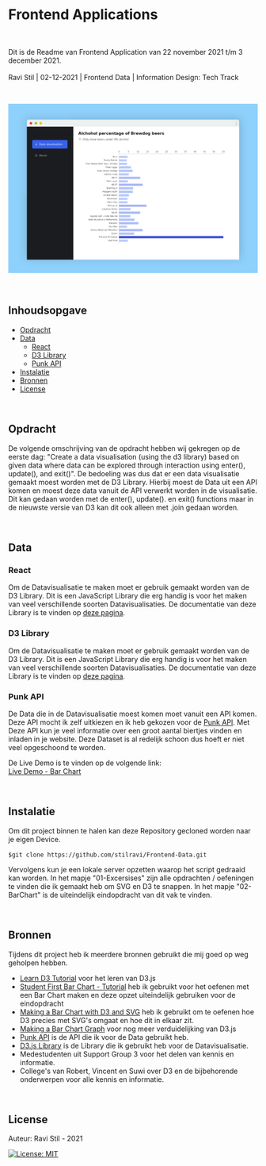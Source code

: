 # Frontend Applications

<br/>

Dit is de Readme van Frontend Application van 22 november 2021 t/m 3 december 2021. <br/><br/>
Ravi Stil | 02-12-2021 | Frontend Data | Information Design: Tech Track

<br/>

![Intro Image](https://github.com/stilravi/Frontend-Applications/blob/main/_wiki/00-intro.png)

<br/>

## Inhoudsopgave

- [Opdracht](#Opdracht)
- [Data](#Data)
  - [React](#React)
  - [D3 Library](#D3-Library])
  - [Punk API](#Punk-API])
- [Instalatie](#Instalatie)
- [Bronnen](#Bronnen)
- [License](#License)

<br/>

## Opdracht

De volgende omschrijving van de opdracht hebben wij gekregen op de eerste dag: "Create a data visualisation (using the d3 library) based on given data where data can be explored through interaction using enter(), update(), and exit()". De bedoeling was dus dat er een data visualisatie gemaakt moest worden met de D3 Library. Hierbij moest de Data uit een API komen en moest deze data vanuit de API verwerkt worden in de visualisatie. Dit kan gedaan worden met de enter(), update(). en exit() functions maar in de nieuwste versie van D3 kan dit ook alleen met .join gedaan worden.

<br/>

## Data

### React

Om de Datavisualisatie te maken moet er gebruik gemaakt worden van de D3 Library. Dit is een JavaScript Library die erg handig is voor het maken van veel verschillende soorten Datavisualisaties. De documentatie van deze Library is te vinden op [deze pagina](https://d3js.org/).

### D3 Library

Om de Datavisualisatie te maken moet er gebruik gemaakt worden van de D3 Library. Dit is een JavaScript Library die erg handig is voor het maken van veel verschillende soorten Datavisualisaties. De documentatie van deze Library is te vinden op [deze pagina](https://d3js.org/).

### Punk API

De Data die in de Datavisualisatie moest komen moet vanuit een API komen. Deze API mocht ik zelf uitkiezen en ik heb gekozen voor de [Punk API](https://punkapi.com/documentation/v2). Met Deze API kun je veel informatie over een groot aantal biertjes vinden en inladen in je website. Deze Dataset is al redelijk schoon dus hoeft er niet veel opgeschoond te worden.

De Live Demo is te vinden op de volgende link: <br/>
[Live Demo - Bar Chart](https://stilravi.github.io/Frontend-Data/02-BarChart/index.html)

<br/>

## Instalatie

Om dit project binnen te halen kan deze Repository gecloned worden naar je eigen Device.

```shell
$git clone https://github.com/stilravi/Frontend-Data.git
```

Vervolgens kun je een lokale server opzetten waarop het script gedraaid kan worden. In het mapje "01-Excersises" zijn alle opdrachten / oefeningen te vinden die ik gemaakt heb om SVG en D3 te snappen. In het mapje "02-BarChart" is de uiteindelijk eindopdracht van dit vak te vinden.

<br/>

## Bronnen

Tijdens dit project heb ik meerdere bronnen gebruikt die mij goed op weg geholpen hebben.

- [Learn D3 Tutorial](https://observablehq.com/collection/@d3/learn-d3) voor het leren van D3.js
- [Student First Bar Chart - Tutorial](https://github.com/sgratzl/d3tutorial/blob/main/README.md) heb ik gebruikt voor het oefenen met een Bar Chart maken en deze opzet uiteindelijk gebruiken voor de eindopdracht
- [Making a Bar Chart with D3 and SVG](https://www.youtube.com/watch?v=NlBt-7PuaLk&ab_channel=CurranKelleher) heb ik gebruikt om te oefenen hoe D3 precies met SVG's omgaat en hoe dit in elkaar zit.
- [Making a Bar Chart Graph](https://www.youtube.com/watch?v=BDpBAFvdjYo&t=334s&ab_channel=KrisFoster) voor nog meer verduidelijking van D3.js
- [Punk API](https://punkapi.com/documentation/v2) is de API die ik voor de Data gebruikt heb.
- [D3.js Library](https://d3js.org/) is de Library die ik gebruikt heb voor de Datavisualisatie.
- Medestudenten uit Support Group 3 voor het delen van kennis en informatie.
- College's van Robert, Vincent en Suwi over D3 en de bijbehorende onderwerpen voor alle kennis en informatie.

<br/>

## License

Auteur: Ravi Stil - 2021

[![License: MIT](https://img.shields.io/badge/License-MIT-yellow.svg)](https://opensource.org/licenses/MIT)
